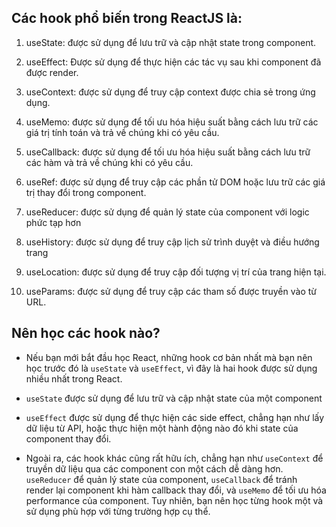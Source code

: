 ## Các hook phổ biến trong ReactJS là:

1. useState: được sử dụng để lưu trữ và cập nhật state trong component.

2. useEffect: Được sử dụng để thực hiện các tác vụ sau khi component đã được render.

3. useContext: được sử dụng để truy cập context được chia sẻ trong ứng dụng.

4. useMemo: được sử dụng để tối ưu hóa hiệu suất bằng cách lưu trữ các giá trị tính toán và trả về chúng khi có yêu cầu.

5. useCallback: được sử dụng để tối ưu hóa hiệu suất bằng cách lưu trữ các hàm và trả về chúng khi có yêu cầu.

6. useRef: được sử dụng để truy cập các phần tử DOM hoặc lưu trữ các giá trị thay đổi trong component.

7. useReducer: được sử dụng để quản lý state của component với logic phức tạp hơn

8. useHistory: được sử dụng để truy cập lịch sử trình duyệt và điều hướng trang

9. useLocation: được sử dụng để truy cập đối tượng vị trí của trang hiện tại.

10. useParams: được sử dụng để truy cập các tham số được truyền vào từ URL.

## Nên học các hook nào?

- Nếu bạn mới bắt đầu học React, những hook cơ bản nhất mà bạn nên học trước đó là `useState` và `useEffect`, vì đây là hai hook được sử dụng nhiều nhất trong React.

- `useState` được sử dụng để lưu trữ và cập nhật state của một component

- `useEffect` được sử dụng để thực hiện các side effect, chẳng hạn như lấy dữ liệu từ API, hoặc thực hiện một hành động nào đó khi state của component thay đổi.

- Ngoài ra, các hook khác cũng rất hữu ích, chẳng hạn như `useContext` để truyền dữ liệu qua các component con một cách dễ dàng hơn. `useReducer` để quản lý state của component, `useCallback` để tránh render lại component khi hàm callback thay đổi, và `useMemo` để tối ưu hóa performance của component. Tuy nhiên, bạn nên học từng hook một và sử dụng phù hợp với từng trường hợp cụ thể.


